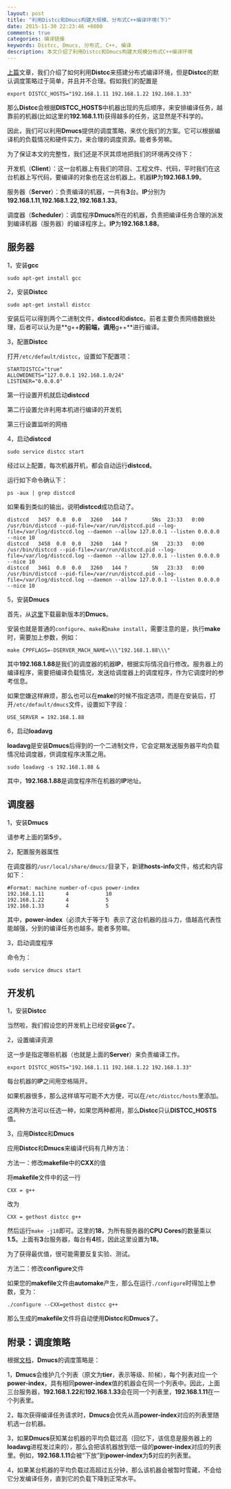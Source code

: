 ```yaml
---
layout: post
title: "利用Distcc和Dmucs构建大规模、分布式C++编译环境(下)"
date: 2015-11-30 22:23:46 +0800
comments: true
categories: 编译链接
keywords: Distcc, Dmucs, 分布式, C++, 编译
description: 本文介绍了利用Distcc和Dmucs构建大规模分布式C++编译环境
---
```


[上篇](http://www.yebangyu.org/blog/2015/11/23/build-distributed-compilation-ev/)文章，我们介绍了如何利用**Distcc**来搭建分布式编译环境，但是**Distcc**的默认调度策略过于简单，并且并不合理。假如我们的配置是

    export DISTCC_HOSTS="192.168.1.11 192.168.1.22 192.168.1.33"

那么**Distcc**会根据**DISTCC_HOSTS**中机器出现的先后顺序，来安排编译任务，越靠前的机器(比如这里的**192.168.1.11**)获得越多的任务，这显然是不科学的。

因此，我们可以利用**Dmucs**提供的调度策略，来优化我们的方案。它可以根据编译机的负载情况和硬件实力，来合理的调度资源。能者多劳嘛。

为了保证本文的完整性，我们还是不厌其烦地把我们的环境再交待下：

<!--more-->

开发机（**Client**）：这一台机器上有我们的项目、工程文件、代码，平时我们在这台机器上写代码，要编译的对象也在这台机器上。机器**IP**为**192.168.1.99**。

服务器（**Server**）：负责编译的机器，一共有**3**台。**IP**分别为**192.168.1.11**,**192.168.1.22**,**192.168.1.33**。

调度器（**Scheduler**）：调度程序**Dmucs**所在的机器，负责把编译任务合理的派发到编译机器（服务器）的编译程序上。**IP**为**192.168.1.88**。

## 服务器

1，安装**gcc**

    sudo apt-get install gcc

2，安装**Distcc**

    sudo apt-get install distcc

安装后可以得到两个二进制文件，**distccd**和**distcc**。前者主要负责网络数据处理，后者可以认为是**g++**的前端，调用**g++**进行编译。

3，配置**Distcc**

打开`/etc/default/distcc`，设置如下配置项：

    STARTDISTCC="true"  
    ALLOWEDNETS="127.0.0.1 192.168.1.0/24"
    LISTENER="0.0.0.0"

第一行设置开机就启动**distccd**

第二行设置允许利用本机进行编译的开发机

第三行设置监听的网络

4，启动**distccd**

    sudo service distcc start
    

经过以上配置，每次机器开机，都会自动运行**distccd**。

运行如下命令确认下：

    ps -aux | grep distccd

如果看到类似的输出，说明**distccd**成功启动了。

    distccd   3457  0.0  0.0   3260   144 ?        SNs  23:33   0:00 /usr/bin/distccd --pid-file=/var/run/distccd.pid --log-file=/var/log/distccd.log --daemon --allow 127.0.0.1 --listen 0.0.0.0 --nice 10
    distccd   3458  0.0  0.0   3260   144 ?        SN   23:33   0:00 /usr/bin/distccd --pid-file=/var/run/distccd.pid --log-file=/var/log/distccd.log --daemon --allow 127.0.0.1 --listen 0.0.0.0 --nice 10
    distccd   3461  0.0  0.0   3260   144 ?        SN   23:33   0:00 /usr/bin/distccd --pid-file=/var/run/distccd.pid --log-file=/var/log/distccd.log --daemon --allow 127.0.0.1 --listen 0.0.0.0 --nice 10

5，安装**Dmucs**

首先，从[这里](http://sourceforge.net/projects/dmucs/files/dmucs/dmucs%200.6.1/)下载最新版本的**Dmucs**。

安装也就是普通的`configure`、`make`和`make install`，需要注意的是，执行**make**时，需要加上参数，例如：

    make CPPFLAGS=-DSERVER_MACH_NAME=\\\"192.168.1.88\\\"

其中**192.168.1.88**是我们的调度器的机器**IP**，根据实际情况自行修改。服务器上的编译程序，需要把编译负载情况，发送给调度器上的调度程序，作为它调度时的参考信息。

如果您嫌这样麻烦，那么也可以在**make**的时候不指定选项，而是在安装后，打开`/etc/default/dmucs`文件，设置如下字段：

    USE_SERVER = 192.168.1.88

6，启动**loadavg**

**loadavg**是安装**Dmucs**后得到的一个二进制文件，它会定期发送服务器平均负载情况给调度器，供调度程序决策之用。

    sudo loadavg -s 192.168.1.88 &

其中，**192.168.1.88**是调度程序所在机器的**IP**地址。

## 调度器

1，安装**Dmucs**

请参考上面的第**5**步。

2，配置服务器属性

在调度器的`/usr/local/share/dmucs/`目录下，新建**hosts-info**文件，格式和内容如下：

    #Format: machine number-of-cpus power-index
    192.168.1.11       4            10
    192.168.1.22       4            5
    192.168.1.33       4            5

其中，**power-index**（必须大于等于**1**）表示了这台机器的战斗力，值越高代表性能越强，分到的编译任务也越多。能者多劳嘛。

3，启动调度程序

命令为：

    sudo service dmucs start
    
## 开发机

1，安装**Distcc**

当然啦，我们假设您的开发机上已经安装**gcc**了。

2，设置编译资源

这一步是指定哪些机器（也就是上面的**Server**）来负责编译工作。

    export DISTCC_HOSTS="192.168.1.11 192.168.1.22 192.168.1.33"

每台机器的**IP**之间用空格隔开。

如果机器很多，那么这样填写可能不大方便，可以在`/etc/distcc/hosts`里添加。

这两种方法可以任选一种，如果您两种都用，那么**Distcc**只认**DISTCC_HOSTS**值。

3，应用**Distcc**和**Dmucs**

应用**Distcc**和**Dmucs**来编译代码有几种方法：

方法一：修改**makefile**中的**CXX**的值

将**makefile**文件中的这一行

    CXX = g++

改为

    CXX = gethost distcc g++

然后运行`make -j18`即可。这里的**18**，为所有服务器的**CPU Cores**的数量乘以**1.5**。上面有**3**台服务器，每台有**4**核，因此这里设置为**18**。

为了获得最优值，很可能需要反复实验、测试。

方法二：修改**configure**文件

如果您的**makefile**文件由**automake**产生，那么在运行`./configure`时得加上参数，变为：

    ./configure --CXX=gethost distcc g++

那么生成的**makefile**文件将自动使用**Distcc**和**Dmucs**了。

## 附录：调度策略

根据[文档](http://dmucs.sourceforge.net/)，**Dmucs**的调度策略是：

1，**Dmucs**会维护几个列表（原文为**tier**，表示等级、阶梯），每个列表对应一个**power-index**，具有相同**power-index**值的机器会在同一个列表中。因此，上面三台服务器，**192.168.1.22**和**192.168.1.33**会在同一个列表里，**192.168.1.11**在一个列表里。

2，每次获得编译任务请求时，**Dmucs**会优先从高**power-index**对应的列表里随机选一台机器。

3，如果**Dmucs**获知某台机器的平均负载过高（回忆下，该信息是服务器上的**loadavg**进程发过来的），那么会把该机器放到低一级的**power-index**对应的列表里。例如，**192.168.1.11**会被“下放”到**power-index**为**5**对应的列表里。

4，如果某台机器的平均负载过高超过五分钟，那么该机器会被暂时雪藏，不会给它分发编译任务，直到它的负载下降到正常水平。